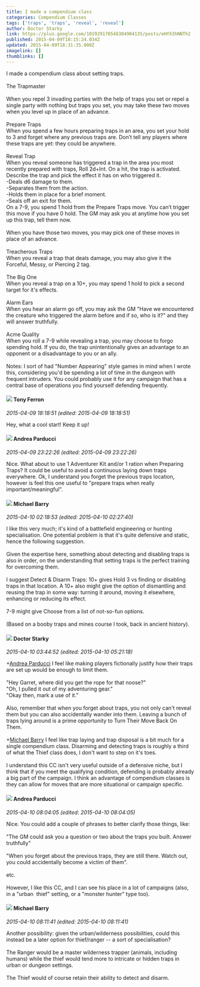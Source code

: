 ```yaml
---
title: I made a compendium class
categories: Compendium Classes
tags: ['traps', 'traps', 'reveal', 'reveal']
author: Doctor Starky
link: https://plus.google.com/101929170548304904135/posts/eHYX3hNNTh2
published: 2015-04-09T18:15:24.034Z
updated: 2015-04-09T18:31:35.000Z
imagelink: []
thumblinks: []
---
```


I made a compendium class about setting traps.<br /><br />The Trapmaster<br /><br />When you repel 3 invading parties with the help of traps you set or repel a single party with nothing but traps you set, you may take these two moves when you level up in place of an advance. <br /><br />Prepare Traps<br />When you spend a few hours preparing traps in an area, you set your hold to 3 and forget where any previous traps are. Don’t tell any players where these traps are yet: they could be anywhere. <br /><br />Reveal Trap<br />When you reveal someone has triggered a trap in the area you most recently prepared with traps, Roll 2d+Int. On a hit, the trap is activated. Describe the trap and pick the effect it has on who triggered it.<br />-Deals d6 damage to them.<br />-Separates them from the action.<br />-Holds them in place for a brief moment.<br />-Seals off an exit for them.<br />On a 7-9, you spend 1 hold from the Prepare Traps move. You can’t trigger this move if you have 0 hold. The GM may ask you at anytime how you set up this trap, tell them now.<br /><br />When you have those two moves, you may pick one of these moves in place of an advance. <br /><br />Treacherous Traps<br />When you reveal a trap that deals damage, you may also give it the Forceful, Messy, or Piercing 2 tag.<br /><br />The Big One<br />When you reveal a trap on a 10+, you may spend 1 hold to pick a second target for it&#39;s effects.<br /><br />Alarm Ears<br />When you hear an alarm go off, you may ask the GM &quot;Have we encountered the creature who triggered the alarm before and if so, who is it?&quot; and they will answer truthfully.<br /><br />Acme Quality<br />When you roll a 7-9 while revealing a trap, you may choose to forgo spending hold. If you do, the trap unintentionally gives an advantage to an opponent or a disadvantage to you or an ally.<br /><br />Notes: I sort of had &quot;Number Appearing&quot; style games in mind when I wrote this, considering you&#39;d be spending a lot of time in the dungeon with frequent intruders. You could probably use it for any campaign that has a central base of operations you find yourself defending frequently.
<div id='comment z13cubar4zijjtxay04cc1baevv0zvhyo2s'>
  <h4><img src='{{site.baseurl}}//images/avatars/105317681442573084626_photo.jpg'> Tony Ferron</h4>
      <p><cite>2015-04-09 18:18:51 (edited: 2015-04-09 18:18:51)</cite></p>
        <p>Hey, what a cool start! Keep it up!</p>
</div>
        

<div id='comment z13cubar4zijjtxay04cc1baevv0zvhyo2s'>
  <h4><img src='{{site.baseurl}}//images/avatars/101076298485951808085_photo.jpg'> Andrea Parducci</h4>
      <p><cite>2015-04-09 23:22:26 (edited: 2015-04-09 23:22:26)</cite></p>
        <p>Nice. What about to use 1 Adventurer Kit and/or 1 ration when Preparing Traps? It could be useful to avoid a continuous laying down traps everywhere. Ok, I  understand you forget the previous traps location, however is feel this one useful to &quot;prepare traps when really important/meaningful&quot;.</p>
</div>
        

<div id='comment z13cubar4zijjtxay04cc1baevv0zvhyo2s'>
  <h4><img src='{{site.baseurl}}//images/avatars/111063200037086452489_photo.jpg'> Michael Barry</h4>
      <p><cite>2015-04-10 02:18:53 (edited: 2015-04-10 02:27:40)</cite></p>
        <p>I like this very much; it&#39;s kind of a battlefield engineering or hunting specialisation. One potential problem is that it&#39;s quite defensive and static, hence the following suggestion. <br /><br />Given the expertise here, something about detecting and disabling traps is also in order, on the understanding that setting traps is the perfect training for overcoming them. <br /><br />I suggest Detect &amp; Disarm Traps: 10+ gives Hold 3 vs finding or disabling traps in that location. A 10+ also might give the option of dismantling and reusing the trap in some way: turning it around, moving it elsewhere, enhancing or reducing its effect. <br /><br />7-9 might give Choose from a list of not-so-fun options. <br /><br />(Based on a booby traps and mines course I took, back in ancient history).</p>
</div>
        

<div id='comment z13cubar4zijjtxay04cc1baevv0zvhyo2s'>
  <h4><img src='{{site.baseurl}}//images/avatars/101929170548304904135_photo.jpg'> Doctor Starky</h4>
      <p><cite>2015-04-10 03:44:52 (edited: 2015-04-10 05:21:18)</cite></p>
        <p><span class="proflinkWrapper"><span class="proflinkPrefix">+</span><a class="proflink" href="https://plus.google.com/101076298485951808085" oid="101076298485951808085">Andrea Parducci</a></span> I feel like making players fictionally justify how their traps are set up would be enough to limit them.<br /><br />&quot;Hey Garret, where did you get the rope for that noose?&quot;<br />&quot;Oh, I pulled it out of my adventuring gear.&quot;<br />&quot;Okay then, mark a use of it.&quot;<br /><br />Also, remember that when you forget about traps, you not only can&#39;t reveal them but you can also accidentally wander into them. Leaving a bunch of traps lying around is a prime opportunity to Turn Their Move Back On Them. <br /><br /><span class="proflinkWrapper"><span class="proflinkPrefix">+</span><a class="proflink" href="https://plus.google.com/111063200037086452489" oid="111063200037086452489">Michael Barry</a></span> I feel like trap laying and trap disposal is a bit much for a single compendium class. Disarming and detecting traps is roughly a third of what the Thief class does, I don&#39;t want to step on it&#39;s toes.<br /><br />I understand this CC isn&#39;t very useful outside of a defensive niche, but I think that if you meet the qualifying condition, defending is probably already a big part of the campaign. I think an advantage of compendium classes is they can allow for moves that are more situational or campaign specific.</p>
</div>
        

<div id='comment z13cubar4zijjtxay04cc1baevv0zvhyo2s'>
  <h4><img src='{{site.baseurl}}//images/avatars/101076298485951808085_photo.jpg'> Andrea Parducci</h4>
      <p><cite>2015-04-10 08:04:05 (edited: 2015-04-10 08:04:05)</cite></p>
        <p>Nice. You could add a couple of phrases to better clarify those things, like:<br /><br />&quot;The GM could ask you a question or two about the traps you built. Answer truthfully&quot;<br /><br />&quot;When you forget about the previous traps, they are still there. Watch out, you could accidentally become a victim of them&quot;.<br /><br />etc.<br /><br />However, I like this CC, and I can see his place in a lot of campaigns (also, in a &quot;urban  thief&quot; setting, or a &quot;monster hunter&quot; type too).</p>
</div>
        

<div id='comment z13cubar4zijjtxay04cc1baevv0zvhyo2s'>
  <h4><img src='{{site.baseurl}}//images/avatars/111063200037086452489_photo.jpg'> Michael Barry</h4>
      <p><cite>2015-04-10 08:11:41 (edited: 2015-04-10 08:11:41)</cite></p>
        <p>Another possibility: given the urban/wilderness possibilities, could this instead be a later option for thief/ranger -- a sort of specialisation? <br /><br />The Ranger would be a master wilderness trapper (animals, including humans) while the thief would tend more to intricate or hidden traps in urban or dungeon settings. <br /><br />The Thief would of course retain their ability to detect and disarm.</p>
</div>
        